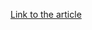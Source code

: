 [Link to the article](https://unit42.paloaltonetworks.com/new-frontier-of-genai-threats-a-comprehensive-guide-to-prompt-attacks/)
